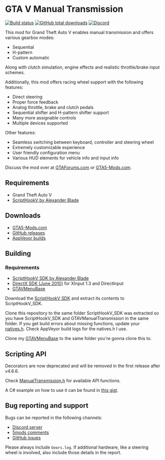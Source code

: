 [comment]: # (GitHub README.md)

GTA V Manual Transmission
=========================
[![Build status](https://ci.appveyor.com/api/projects/status/gy6yh17lp5l1k48d?svg=true)](https://ci.appveyor.com/project/E66666666/gtavmanualtransmission) [![GitHub total downloads](https://img.shields.io/github/downloads/E66666666/GTAVManualTransmission/total.svg?label=downloads&logo=GitHub)](https://github.com/E66666666/GTAVManualTransmission/releases) [![Discord](https://img.shields.io/discord/499483293679353861.svg?logo=discord)](https://discord.gg/gHee23U)

This mod for Grand Theft Auto V enables manual transmission and offers various gearbox modes:
  * Sequential 
  * H-pattern
  * Custom automatic
  
Along with clutch simulation, engine effects and realistic throttle/brake input schemes.

Additionally, this mod offers racing wheel support with the following features: 
  * Direct steering
  * Proper force feedback
  * Analog throttle, brake and clutch pedals
  * Sequential shifter and H-pattern shifter support
  * Many more assignable controls
  * Multiple devices supported
  
Other features:
  * Seamless switching between keyboard, controller and steering wheel
  * Extremely customizable experience
  * User friendly configuration menu
  * Various HUD elements for vehicle info and input info

Discuss the mod over at [GTAForums.com](http://gtaforums.com/topic/840830-manual-transmission/) or [GTA5-Mods.com](https://forums.gta5-mods.com/topic/1840/script-wip-manual-transmission-steering-wheel-support-4-0).


## Requirements
* Grand Theft Auto V
* [ScriptHookV by Alexander Blade](http://www.dev-c.com/gtav/scripthookv/)

## Downloads

* [GTA5-Mods.com](https://www.gta5-mods.com/scripts/manual-transmission-ikt)
* [GitHub releases](https://github.com/E66666666/GTAVManualTransmission/releases)
* [AppVeyor builds](https://ci.appveyor.com/project/E66666666/gtavmanualtransmission/build/artifacts)

## Building

### Requirements
* [ScriptHookV SDK by Alexander Blade](http://www.dev-c.com/gtav/scripthookv/)
* [DirectX SDK (June 2010)](https://www.microsoft.com/en-us/download/details.aspx?id=6812) for XInput 1.3 and DirectInput
* [GTAVMenuBase](https://github.com/E66666666/GTAVMenuBase)

Download the [ScriptHookV SDK](http://www.dev-c.com/gtav/scripthookv/) and extract its contents to ScriptHookV_SDK.

Clone this repository to the same folder ScriptHookV_SDK was extracted so you have ScriptHookV_SDK and GTAVManualTransmission in the same folder. If you get build errors about missing functions, update your [natives.h](http://www.dev-c.com/nativedb/natives.h). Check AppVeyor build logs for the natives.h I use.

Clone my [GTAVMenuBase](https://github.com/E66666666/GTAVMenuBase) to the same folder you're gonna clone this to.

## Scripting API  

Decorators are now deprecated and will be removed in the first release after v4.6.6.

Check [ManualTransmission.h](https://github.com/E66666666/GTAVManualTransmission/blob/master/Gears/ManualTransmission.h) for available API functions.

A C# example on how to use it can be found in [this gist](https://gist.github.com/E66666666/d11cdbd9800ad73efeff612374349347).

## Bug reporting and support

Bugs can be reported in the following channels:

* [Discord server](https://discord.gg/gHee23U)
* [5mods comments](https://www.gta5-mods.com/scripts/manual-transmission-ikt#comments_tab)
* [GitHub issues](https://github.com/E66666666/GTAVManualTransmission/issues/new)

Please always include `Gears.log`. If additional hardware, like a steering wheel is involved, also include those details in the report.
